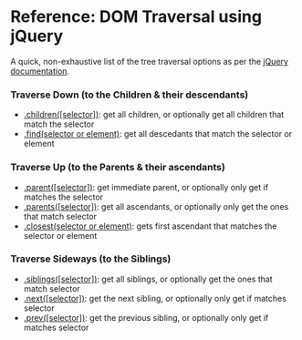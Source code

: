 # Reference: DOM Traversal using jQuery

A quick, non-exhaustive list of the tree traversal options as per the [jQuery documentation](https://api.jquery.com/category/traversing/tree-traversal/).

### Traverse Down (to the Children & their descendants)
* [.children([selector])](https://api.jquery.com/children/): get all children, or optionally get all children that match the selector
* [.find(selector or element)](https://api.jquery.com/find/): get all descedants that match the selector or element

### Traverse Up (to the Parents & their ascendants)
* [.parent([selector])](https://api.jquery.com/parent/): get immediate parent, or optionally only get if matches the selector
* [.parents([selector])](https://api.jquery.com/parents/): get all ascendants, or optionally only get the ones that match selector
* [.closest(selector or element)](https://api.jquery.com/closest): gets first ascendant that matches the selector or element

### Traverse Sideways (to the Siblings)
* [.siblings([selector])](https://api.jquery.com/siblings/): get all siblings, or optionally get the ones that match selector
* [.next([selector])](https://api.jquery.com/next): get the next sibling, or optionally only get if matches selector
* [.prev([selector])](https://api.jquery.com/prev): get the previous sibling, or optionally only get if matches selector

